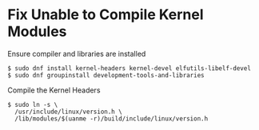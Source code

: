 # Fix Unable to Compile Kernel Modules

Ensure compiler and libraries are installed

```
$ sudo dnf install kernel-headers kernel-devel elfutils-libelf-devel
$ sudo dnf groupinstall development-tools-and-libraries
```

Compile the Kernel Headers

```
$ sudo ln -s \
  /usr/include/linux/version.h \
  /lib/modules/$(uanme -r)/build/include/linux/version.h
```
